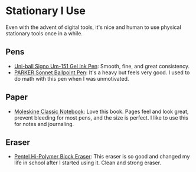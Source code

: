# Stationary I Use

Even with the advent of digital tools, it's nice and human to use physical stationary tools once in a while.

## Pens

- [Uni-ball Signo Um-151 Gel Ink Pen](https://amzn.to/3yptYUp): Smooth, fine, and great consistency.
- [PARKER Sonnet Ballpoint Pen](https://amzn.to/3ySkMcz): It's a heavy but feels very good. I used to do math with this pen when I was unmotivated.

## Paper

- [Moleskine Classic Notebook](https://amzn.to/3nQzc6M): Love this book. Pages feel and look great, prevent bleeding for most pens, and the size is perfect. I like to use this for notes and journaling.

## Eraser

- [Pentel Hi-Polymer Block Eraser](https://amzn.to/3IpNkx7): This eraser is so good and changed my life in school after I started using it. Clean and strong eraser.